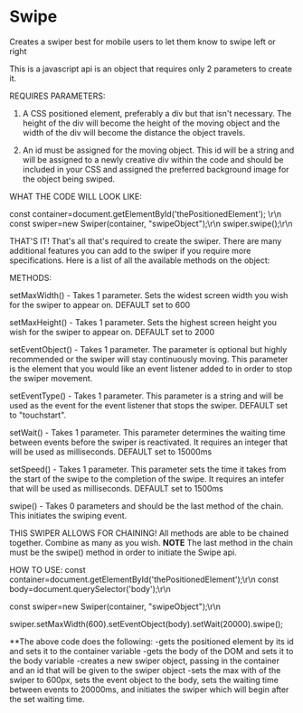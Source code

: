 # Swipe
Creates a swiper best for mobile users to let them know to swipe left or right

This is a javascript api is an object that requires only 2 parameters to create it.

REQUIRES PARAMETERS:
1. A CSS positioned element, preferably a div but that isn't necessary.  The height of the div will become the height of the moving object and the width of the div will become the distance the object travels.

2. An id must be assigned for the moving object.  This id will be a string and will be assigned to a newly creative div within the code and should be included in your CSS and assigned the preferred background image for the object being swiped.

WHAT THE CODE WILL LOOK LIKE:

const container=document.getElementById('thePositionedElement'); \r\n
const swiper=new Swiper(container, "swipeObject");\r\n
swiper.swipe();\r\n

THAT'S IT! That's all that's required to create the swiper.  There are many additional features you can add to the swiper if you require more specifications. Here is a list of all the available methods on the object:

METHODS:

setMaxWidth() - Takes 1 parameter. Sets the widest screen width you wish for the swiper to appear on. DEFAULT set to 600

setMaxHeight() - Takes 1 parameter. Sets the highest screen height you wish for the swiper to appear on. DEFAULT set to 2000

setEventObject() - Takes 1 parameter. The parameter is optional but highly recommended or the swiper will stay continuously moving. This parameter is the element that you would like an event listener added to in order to stop the swiper movement.

setEventType() - Takes 1 parameter.  This parameter is a string and will be used as the event for the event listener that stops the swiper. DEFAULT set to "touchstart".

setWait() - Takes 1 parameter.  This parameter determines the waiting time between events before the swiper is reactivated.  It requires an integer that will be used as milliseconds. DEFAULT set to 15000ms

setSpeed() - Takes 1 parameter.  This parameter sets the time it takes from the start of the swipe to the completion of the swipe. It requires an intefer that will be used as milliseconds. DEFAULT set to 1500ms

swipe() - Takes 0 parameters and should be the last method of the chain.  This initiates the swiping event.

THIS SWIPER ALLOWS FOR CHAINING!
All methods are able to be chained together. Combine as many as you wish. **NOTE** The last method in the chain must be the swipe() method in order to initiate the Swipe api.

HOW TO USE:
const container=document.getElementById('thePositionedElement');\r\n
const body=document.querySelector('body');\r\n

const swiper=new Swiper(container, "swipeObject");\r\n

swiper.setMaxWidth(600).setEventObject(body).setWait(20000).swipe();

**The above code does the following:
-gets the positioned element by its id and sets it to the container variable
-gets the body of the DOM and sets it to the body variable
-creates a new swiper object, passing in the container and an id that will be given to the swiper object
-sets the max with of the swiper to 600px, sets the event object to the body, sets the waiting time between events to 20000ms, and initiates the swiper which will begin after the set waiting time.


